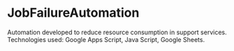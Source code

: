 # JobFailureAutomation
Automation developed to reduce resource consumption in support services.
Technologies used: Google Apps Script, Java Script, Google Sheets.
